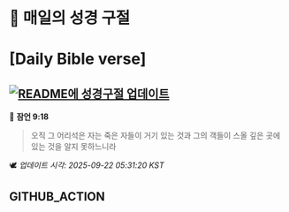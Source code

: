 # 🙏 매일의 성경 구절
# [Daily Bible verse]
## [![README에 성경구절 업데이트](https://github.com/DONGSUKA/first_test/actions/workflows/update-readme-bible.yml/badge.svg)](https://github.com/DONGSUKA/first_test/actions/workflows/update-readme-bible.yml)
<!-- START_BIBLE_VERSE -->
📖 **잠언 9:18**
> 오직 그 어리석은 자는 죽은 자들이 거기 있는 것과 그의 객들이 스올 깊은 곳에 있는 것을 알지 못하느니라

🕊️ _업데이트 시각: 2025-09-22 05:31:20 KST_
  <!-- END_BIBLE_VERSE -->
## GITHUB_ACTION
